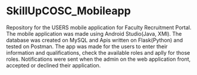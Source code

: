 # SkillUpCOSC_Mobileapp
Repository for the USERS mobile application for Faculty Recruitment Portal.
The mobile application was made using Android Studio(Java, XMl). The database was created on MySQL and Apis written on Flask(Python) and tested on Postman.
The app was made for the users to enter their information and qualifications, check the available roles and aplly for those roles.
Notifications were sent when the admin on the web application front, accepted or declined their application.
